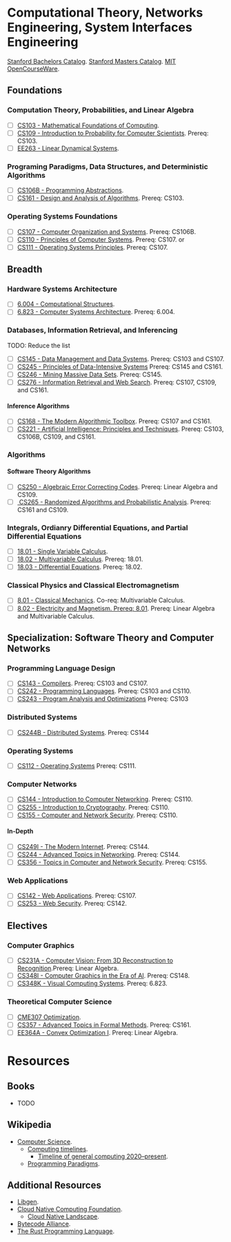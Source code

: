 # Computational Theory, Networks Engineering, System Interfaces Engineering

[Stanford Bachelors Catalog](https://bulletin.stanford.edu/programs/CS-BS).
[Stanford Masters Catalog](https://bulletin.stanford.edu/programs/CS-MS).
[MIT OpenCourseWare](https://ocw.mit.edu/search/).

## Foundations

### Computation Theory, Probabilities, and Linear Algebra

- [ ] [CS103 - Mathematical Foundations of Computing](https://web.stanford.edu/class/cs103/schedule.html).
- [ ] [CS109 - Introduction to Probability for Computer Scientists](https://web.stanford.edu/class/cs109/). Prereq: 
  CS103.
- [ ] [EE263 - Linear Dynamical Systems](http://ee263.stanford.edu/lectures.html).
    
### Programing Paradigms, Data Structures, and Deterministic Algorithms
- [ ] [CS106B - Programming Abstractions](https://web.stanford.edu/class/cs106b/).
- [ ] [CS161 - Design and Analysis of Algorithms](https://web.stanford.edu/class/archive/cs/cs161/cs161.1166/). Prereq: CS103.
  
### Operating Systems Foundations
- [ ] [CS107 - Computer Organization and Systems](https://web.stanford.edu/class/archive/cs/cs107/cs107.1232/). Prereq: CS106B.
- [ ] [CS110 - Principles of Computer Systems](https://web.stanford.edu/class/cs110/). Prereq: CS107.
  or
- [ ] [CS111 - Operating Systems Principles](https://web.stanford.edu/class/cs111/spring22/). Prereq: CS107.

## Breadth

### Hardware Systems Architecture

- [ ] [6.004 - Computational Structures](https://ocw.mit.edu/courses/6-004-computation-structures-spring-2017/). 
- [ ] [6.823 - Computer Systems Architecture](https://ocw.mit.edu/courses/6-823-computer-system-architecture-fall-2005/).
  Prereq: 6.004.
  
### Databases, Information Retrieval, and Inferencing
TODO: Reduce the list
- [ ] [CS145 - Data Management and Data Systems](https://cs145-fa19.github.io/#). Prereq: CS103 and CS107. 
- [ ] [CS245 - Principles of Data-Intensive Systems](https://web.stanford.edu/class/cs245/) Prereq: CS145 and CS161.
- [ ] [CS246 - Mining Massive Data Sets](https://web.stanford.edu/class/cs246/). Prereq: CS145.
- [ ] [CS276 - Information Retrieval and Web Search](https://web.stanford.edu/class/cs276/index.html). Prereq: CS107, CS109, and CS161.

#### Inference Algorithms
- [ ] [CS168 - The Modern Algorithmic Toolbox](https://web.stanford.edu/class/cs168/). Prereq: CS107 and CS161. 
- [ ] [CS221 - Artificial Intelligence: Principles and Techniques](https://stanford-cs221.github.io/spring2022/).
  Prereq: CS103, CS106B, CS109, and CS161.
  
### Algorithms

#### Software Theory Algorithms
- [ ] [CS250 - Algebraic Error Correcting Codes](https://web.stanford.edu/class/cs250/). Prereq: Linear Algebra and
  CS109.
- [ ] [ CS265 - Randomized Algorithms and Probabilistic Analysis](https://web.stanford.edu/class/cs265/). Prereq: CS161 and CS109.

### Integrals, Ordianry Differential Equations, and Partial Differential Equations
- [ ] [18.01 - Single Variable Calculus](https://ocw.mit.edu/courses/18-01sc-single-variable-calculus-fall-2010/pages/syllabus/).
- [ ] [18.02 - Multivariable Calculus](https://ocw.mit.edu/courses/18-02sc-multivariable-calculus-fall-2010/pages/syllabus/). Prereq: 18.01.
- [ ] [18.03 - Differential Equations](https://ocw.mit.edu/courses/18-03sc-differential-equations-fall-2011/). Prereq: 
  18.02.
      
### Classical Physics and Classical Electromagnetism
- [ ] [8.01 - Classical Mechanics](https://ocw.mit.edu/courses/physics/8-01sc-classical-mechanics-fall-2016/). Co-req: Multivariable Calculus.
- [ ] [8.02 - Electricity and Magnetism. Prereq: 8.01](https://ocw.mit.edu/courses/physics/8-02-physics-ii-electricity-and-magnetism-spring-2007/). Prereq: Linear Algebra and Multivariable Calculus.

## Specialization: Software Theory and Computer Networks

### Programming Language Design

- [ ] [CS143 - Compilers](https://web.stanford.edu/class/cs143/). Prereq: CS103 and CS107.
- [ ] [CS242 - Programming Languages](https://stanford-cs242.github.io/f19/). Prereq: CS103 and CS110.
- [ ] [CS243 - Program Analysis and Optimizations](https://suif.stanford.edu/~courses/cs243/#handouts) Prereq: CS103
  
### Distributed Systems
- [ ] [CS244B - Distributed Systems](https://www.scs.stanford.edu/20sp-cs244b/). Prereq: CS144
  
### Operating Systems
- [ ] [CS112 - Operating Systems](https://www.scs.stanford.edu/22wi-cs212/) Prereq: CS111.
  
### Computer Networks
- [ ] [CS144 - Introduction to Computer Networking](https://cs144.github.io/). Prereq: CS110.
- [ ] [CS255 - Introduction to Cryptography](https://crypto.stanford.edu/~dabo/cs255/syllabus.html). Prereq: CS110.
- [ ] [CS155 - Computer and Network Security](https://cs155.stanford.edu/syllabus.html). Prereq: CS110.
  
#### In-Depth
- [ ] [CS249I - The Modern Internet](https://cs249i.stanford.edu/). Prereq: CS144.
- [ ] [CS244 -  Advanced Topics in Networking](https://2022-cs244.github.io/). Prereq: CS144.
- [ ] [CS356 - Topics in Computer and Network Security](https://cs356.stanford.edu/). Prereq: CS155.
  
### Web Applications
- [ ] [CS142 - Web Applications](https://web.stanford.edu/class/cs142/index.html). Prereq: CS107.
- [ ] [CS253 - Web Security](https://web.stanford.edu/class/cs253/). Prereq: CS142.

## Electives

### Computer Graphics

- [ ] [CS231A - Computer Vision: From 3D Reconstruction to Recognition](https://web.stanford.edu/class/cs231a/).Prereq: Linear Algebra.
- [ ] [CS348I - Computer Graphics in the Era of AI](http://cs348i.stanford.edu/#home). Prereq: CS148.
- [ ] [CS348K - Visual Computing Systems](https://gfxcourses.stanford.edu/cs348k/spring22). Prereq: 6.823.
  
### Theoretical Computer Science
- [ ] [CME307 Optimization](https://web.stanford.edu/class/msande311/handout.shtml).
- [ ] [CS357 - Advanced Topics in Formal Methods](https://web.stanford.edu/class/cs357/). Prereq: CS161.
- [ ] [EE364A - Convex Optimization I](https://web.stanford.edu/class/ee364a/lectures.html). Prereq: Linear Algebra.

# Resources
## Books
- TODO
## Wikipedia
- [Computer Science](https://en.wikipedia.org/wiki/Computer_science).
    - [Computing timelines](https://en.wikipedia.org/wiki/Category:Computing_timelines).
      - [Timeline of general computing 2020–present](https://en.wikipedia.org/wiki/Timeline_of_computing_2020%E2%80%93present).
    - [Programming Paradigms](https://en.wikipedia.org/wiki/Programming_paradigm).

## Additional Resources
- [Libgen](https://libgen.rs/).
- [Cloud Native Computing Foundation](https://github.com/cncf).
  - [Cloud Native Landscape](https://landscape.cncf.io/?project=hosted,member&license=open-source&zoom=80).
- [Bytecode Alliance](https://github.com/bytecodealliance).
- [The Rust Programming Language](https://github.com/rust-lang).


